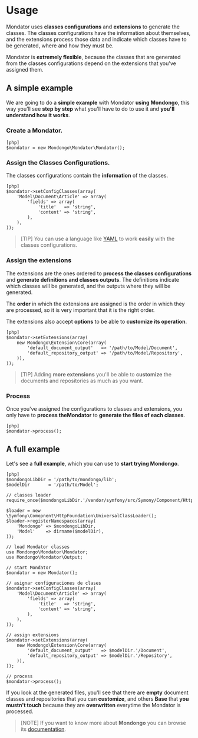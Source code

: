 Usage
=====

Mondator uses **classes configurations** and **extensions** to generate the 
classes. The classes configurations have the information about themselves, and
the extensions process those data and indicate which classes have to be generated,
where and how they must be.

Mondator is **extremely flexible**, because the classes that are generated from
the classes configurations depend on the extensions that you've assigned them.

A simple example
----------------

We are going to do a **simple example** with Mondator **using Mondongo**, this way you'll
see **step by step** what you'll have to do to use it and
**you'll understand how it works**.

### Create a Mondator.

    [php]
    $mondator = new Mondongo\Mondator\Mondator();

### Assign the Classes Configurations.

The classes configurations contain the **information** of the classes.

    [php]
    $mondator->setConfigClasses(array(
        'Model\Document\Article' => array(
            'fields' => array(
                'title'   => 'string',
                'content' => 'string',
            ),
        ),
    ));

>[TIP]
>You can use a language like [YAML](http://www.yaml.org) to work
>**easily** with the classes configurations.

### Assign the extensions

The extensions are the ones ordered to **process the classes configurations** and
**generate definitions and classes outputs**. The definitions indicate which
classes will be generated, and the outputs where they will be generated.

The **order** in which the extensions are assigned is the order in which they are processed, 
so it is very important that it is the right order.

The extensions also accept **options** to be able to
**customize its operation**.

    [php]
    $mondator->setExtensions(array(
        new Mondongo\Extension\Core(array(
            'default_document_output'   => '/path/to/Model/Document',
            'default_repository_output' => '/path/to/Model/Repository',
        )),
    ));

>[TIP]
>Adding **more extensions** you'll be able to **customize** the documents and
>repositories as much as you want.

### Process

Once you've assigned the configurations to classes and extensions, you only have to
**process theMondator** to **generate the files of each classes**.

    [php]
    $mondator->process();

A full example
------------------

Let's see a **full example**, which you can use to **start trying Mondongo**.

    [php]
    $mondongoLibDir = '/path/to/mondongo/lib';
    $modelDir       = '/path/to/Model';

    // classes loader
    require_once($mondongoLibDir.'/vendor/symfony/src/Symony/Component/HttpFoundation/UniversalClassLoader.php');

    $loader = new \Symfony\Comopnent\HttpFoundation\UniversalClassLoader();
    $loader->registerNamespaces(array(
        'Mondongo' => $mondongoLibDir,
        'Model'    => dirname($modelDir),
    ));

    // load Mondator classes
    use Mondongo\Mondator\Mondator;
    use Mondongo\Mondator\Output;

    // start Mondator
    $mondator = new Mondator();

    // asignar configuraciones de clases
    $mondator->setConfigClasses(array(
        'Model\Document\Article' => array(
            'fields' => array(
                'title'   => 'string',
                'content' => 'string',
            ),
        ),
    ));

    // assign extensions
    $mondator->setExtensions(array(
        new Mondongo\Extension\Core(array(
            'default_document_output'   => $modelDir.'/Document',
            'default_repository_output' => $modelDir.'/Repository',
        )),
    ));

    // process
    $mondator->process();

If you look at the generated files, you'll see that there are **empty** document classes and
repositories that you can **customize**, and others **Base**
that **you mustn't touch** because they are **overwritten** everytime the Mondator is processed.

>[NOTE]
>If you want to know more about **Mondongo** you can browse its
>[documentation](http://mondongo.es/documentation).

